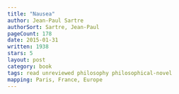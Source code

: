 ```yaml
---
title: "Nausea"
author: Jean-Paul Sartre
authorSort: Sartre, Jean-Paul
pageCount: 178
date: 2015-01-31
written: 1938
stars: 5
layout: post
category: book
tags: read unreviewed philosophy philosophical-novel
mapping: Paris, France, Europe
---
```

